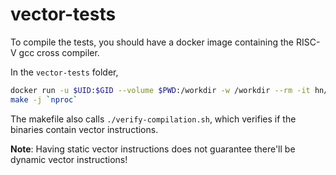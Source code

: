 # vector-tests

To compile the tests, you should have a docker image containing the RISC-V gcc cross compiler.

In the `vector-tests` folder,

```sh
docker run -u $UID:$GID --volume $PWD:/workdir -w /workdir --rm -it hn/gcc-rvv
make -j `nproc`
```

The makefile also calls `./verify-compilation.sh`, which verifies if the binaries contain vector instructions.

**Note**: Having static vector instructions does not guarantee there'll be dynamic vector instructions!
